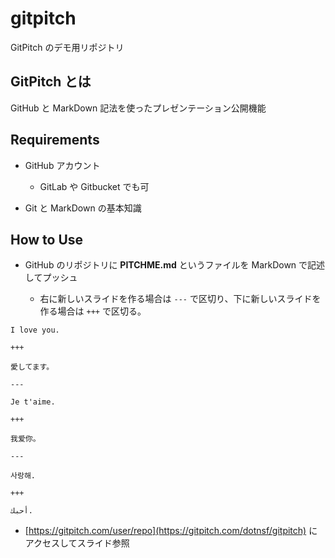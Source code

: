 # gitpitch

GitPitch のデモ用リポジトリ

## GitPitch とは

GitHub と MarkDown 記法を使ったプレゼンテーション公開機能

## Requirements

- GitHub アカウント

    - GitLab や Gitbucket でも可

- Git と MarkDown の基本知識

## How to Use

- GitHub のリポジトリに **PITCHME.md** というファイルを MarkDown で記述してプッシュ

    - 右に新しいスライドを作る場合は ``---`` で区切り、下に新しいスライドを作る場合は ``+++`` で区切る。

```
I love you.

+++

愛してます。

---

Je t'aime.

+++

我爱你。

---

사랑해.

+++

أحبك.
```

- [https://gitpitch.com/user/repo](https://gitpitch.com/dotnsf/gitpitch) にアクセスしてスライド参照
